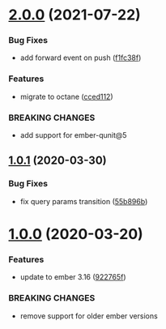 # [2.0.0](https://github.com/BBVAEngineering/ember-state/compare/v1.0.1...v2.0.0) (2021-07-22)


### Bug Fixes

* add forward event on push ([f1fc38f](https://github.com/BBVAEngineering/ember-state/commit/f1fc38f77bb89d391fe2ef2b6d1fdd9376fc3e0d))


### Features

* migrate to octane ([cced112](https://github.com/BBVAEngineering/ember-state/commit/cced112a4e30ccbf78b97da3e14b9777f7e3c4e1))


### BREAKING CHANGES

* add support for ember-qunit@5

## [1.0.1](https://github.com/BBVAEngineering/ember-state/compare/v1.0.0...v1.0.1) (2020-03-30)

### Bug Fixes

- fix query params transition ([55b896b](https://github.com/BBVAEngineering/ember-state/commit/55b896be91f2ddd6bb32f5fc5a3285291acf0e90))

# [1.0.0](https://github.com/BBVAEngineering/ember-state/compare/v0.0.5...v1.0.0) (2020-03-20)

### Features

- update to ember 3.16 ([922765f](https://github.com/BBVAEngineering/ember-state/commit/922765f430e4d1147cfe20b18c9ffa9fa6a0f459))

### BREAKING CHANGES

- remove support for older ember versions
